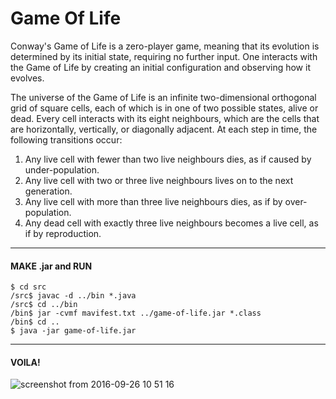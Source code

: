 Game Of Life
==============

  Conway's Game of Life is a zero-player game, meaning that its evolution is determined by its initial state, requiring no further input. One interacts with the Game of Life by creating an initial configuration and observing how it evolves.

  The universe of the Game of Life is an infinite two-dimensional orthogonal grid of square cells, each of which is in one of two possible states, alive or dead. Every cell interacts with its eight neighbours, which are the cells that are horizontally, vertically, or diagonally adjacent. At each step in time, the following transitions occur:
  
  1. Any live cell with fewer than two live neighbours dies, as if caused by under-population.
  2. Any live cell with two or three live neighbours lives on to the next generation.
  3. Any live cell with more than three live neighbours dies, as if by over-population.
  4. Any dead cell with exactly three live neighbours becomes a live cell, as if by reproduction.
 
--------- 
#### MAKE .jar and RUN

    $ cd src
    /src$ javac -d ../bin *.java
    /src$ cd ../bin
    /bin$ jar -cvmf mavifest.txt ../game-of-life.jar *.class
    /bin$ cd ..
    $ java -jar game-of-life.jar

---------
#### VOILA!

![screenshot from 2016-09-26 10 51 16](https://cloud.githubusercontent.com/assets/10475447/18828297/6c68be60-83d7-11e6-9de3-cb701ffd811a.png)
